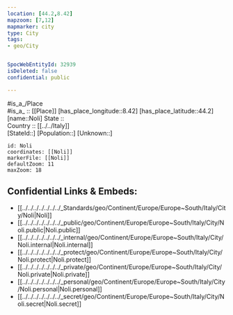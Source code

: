 ```yaml
---
location: [44.2,8.42] 
mapzoom: [7,12] 
mapmarker: city 
type: City
tags:
- geo/City


SpocWebEntityId: 32939
isDeleted: false
confidential: public

---
```

#is_a_/Place  
#is_a_ :: [[Place]] 
[has_place_longitude::8.42] 
[has_place_latitude::44.2] 
[name::Noli] 
State ::  
Country :: [[../../Italy]]  
[StateId::] 
[Population::] 
[Unknown::] 


```leaflet
id: Noli
coordinates: [[Noli]] 
markerFile: [[Noli]] 
defaultZoom: 11 
maxZoom: 18
```


## Confidential Links & Embeds: 
- [[../../../../../../../_Standards/geo/Continent/Europe/Europe~South/Italy/City/Noli|Noli]] 
- [[../../../../../../../_public/geo/Continent/Europe/Europe~South/Italy/City/Noli.public|Noli.public]] 
- [[../../../../../../../_internal/geo/Continent/Europe/Europe~South/Italy/City/Noli.internal|Noli.internal]] 
- [[../../../../../../../_protect/geo/Continent/Europe/Europe~South/Italy/City/Noli.protect|Noli.protect]] 
- [[../../../../../../../_private/geo/Continent/Europe/Europe~South/Italy/City/Noli.private|Noli.private]] 
- [[../../../../../../../_personal/geo/Continent/Europe/Europe~South/Italy/City/Noli.personal|Noli.personal]] 
- [[../../../../../../../_secret/geo/Continent/Europe/Europe~South/Italy/City/Noli.secret|Noli.secret]] 
